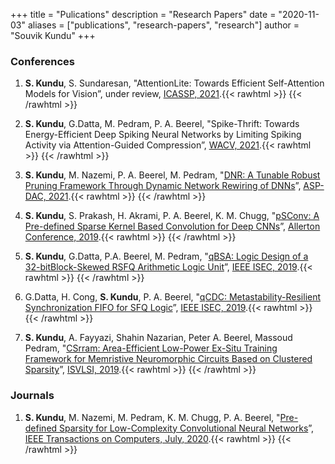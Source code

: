 
+++
title = "Pulications"
description = "Research Papers"
date = "2020-11-03"
aliases = ["publications", "research-papers", "research"]
author = "Souvik Kundu"
+++

### Conferences

1. **S. Kundu**, S. Sundaresan, "AttentionLite: Towards Efficient Self-Attention Models for Vision”, under review,
[ICASSP, 2021](https://2021.ieeeicassp.org/).{{< rawhtml >}} <a><i class="fa fa-quote-right fa-lg"></i></a> <a><i class="far fa-file-pdf fa-lg"></i></a> {{< /rawhtml >}}

2. **S. Kundu**, G.Datta, M. Pedram, P. A. Beerel, "Spike-Thrift: Towards Energy-Efficient Deep Spiking Neural
Networks by Limiting Spiking Activity via Attention-Guided Compression”,
[WACV, 2021](http://wacv2021.thecvf.com/home).{{< rawhtml >}} <a><i class="fa fa-quote-right fa-lg"></i></a> <a><i class="far fa-file-pdf fa-lg"></i></a> {{< /rawhtml >}}
3. **S. Kundu**, M. Nazemi, P. A. Beerel, M. Pedram, "[DNR: A Tunable Robust Pruning Framework
Through Dynamic Network Rewiring of DNNs]()”,
[ASP-DAC, 2021](http://www.aspdac.com/aspdac2021/).{{< rawhtml >}} <a href=""><i class="fa fa-quote-right fa-lg"></i></a> <a href=""><i class="far fa-file-pdf fa-lg"></i></a> {{< /rawhtml >}}
4. **S. Kundu**, S. Prakash, H. Akrami, P. A. Beerel, K. M. Chugg, "[pSConv: A Pre-defined Sparse Kernel Based Convolution for Deep CNNs](https://ieeexplore.ieee.org/document/8919683)”,
[Allerton Conference, 2019](https://allerton.csl.illinois.edu/).{{< rawhtml >}} <a href="/bibs/psconv_allerton2019.bib" target="_blank"><i class="fa fa-quote-right fa-lg"></i></a> <a href="https://arxiv.org/pdf/1910.00724.pdf" target="_blank"><i class="far fa-file-pdf fa-lg"></i></a> {{< /rawhtml >}}
5. **S. Kundu**,  G.Datta, P.A. Beerel, M. Pedram, "[qBSA: Logic Design of a 32-bitBlock-Skewed RSFQ Arithmetic Logic
Unit](https://ieeexplore.ieee.org/document/8990921)”,
[IEEE ISEC, 2019](https://isec2019.org/).{{< rawhtml >}} <a href="/bibs/qbsa_isec2019.bib" target="_blank"><i class="fa fa-quote-right fa-lg"></i></a> <a href="https://ieeexplore.ieee.org/stamp/stamp.jsp?arnumber=8990921" target="_blank"><i class="far fa-file-pdf fa-lg"></i></a> {{< /rawhtml >}}
6. G.Datta, H. Cong, **S. Kundu**, P. A. Beerel, "[qCDC: Metastability-Resilient Synchronization FIFO for SFQ Logic]()”,
[IEEE ISEC, 2019](https://isec2019.org/).{{< rawhtml >}} <a href="/bibs/qcdc_isec2019.bib" target="_blank"><i class="fa fa-quote-right fa-lg"></i></a> <a href="https://ieeexplore.ieee.org/stamp/stamp.jsp?arnumber=8990965" target="_blank"><i class="far fa-file-pdf fa-lg"></i></a> {{< /rawhtml >}}
7. **S. Kundu**, A. Fayyazi, Shahin Nazarian, Peter A. Beerel, Massoud Pedram, "[CSrram: Area-Efficient Low-Power Ex-Situ Training Framework for Memristive Neuromorphic Circuits Based on Clustered Sparsity](https://ieeexplore.ieee.org/document/8839473)”,
[ISVLSI, 2019](https://2021.ieeeicassp.org/).{{< rawhtml >}} <a href="/bibs/csrram_isvlsi2019.bib" target="_blank"><i class="fa fa-quote-right fa-lg"></i></a> <a href="https://ieeexplore.ieee.org/stamp/stamp.jsp?arnumber=8839473" target="_blank"><i class="far fa-file-pdf fa-lg"></i></a> {{< /rawhtml >}}

### Journals

1. **S. Kundu**, M. Nazemi, M. Pedram, K. M. Chugg, P. A. Beerel, "[Pre-defined Sparsity for Low-Complexity
Convolutional Neural Networks](https://ieeexplore.ieee.org/document/8988206)”,
[IEEE Transactions on Computers, July, 2020](https://ieeexplore.ieee.org/xpl/RecentIssue.jsp?punumber=12).{{< rawhtml >}} <a href="/bibs/predefined_TC2020.bib" target="_blank"><i class="fa fa-quote-right fa-lg"></i></a> <a href="https://arxiv.org/pdf/2001.10710.pdf" target="_blank"><i class="far fa-file-pdf fa-lg"></i></a> <a href="https://github.com/ksouvik52/Pre-defined-sparseCNN" target="_blank"><i class="fab fa-github fa-lg"></i></a> {{< /rawhtml >}}